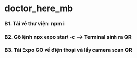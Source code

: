 # doctor_here_mb
### B1. Tải về thư viện: npm i
### B2. Gõ lệnh npx expo start -c --> Terminal sinh ra QR
### B3. Tải Expo GO về điện thoại và lấy camera scan QR
